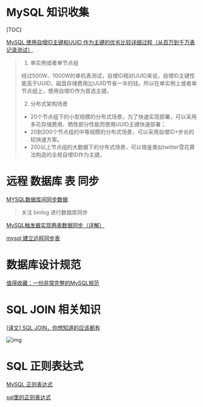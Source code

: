 # MySQL 知识收集

[TOC]

[MySQL 使用自增ID主键和UUID 作为主键的优劣比较详细过程（从百万到千万表记录测试）](https://www.cnblogs.com/barrywxx/p/7723122.html)

>1. 单实例或者单节点组
>
>   经过500W、1000W的单机表测试，自增ID相对UUID来说，自增ID主键性能高于UUID，磁盘存储费用比UUID节省一半的钱。所以在单实例上或者单节点组上，使用自增ID作为首选主键。
>
>2. 分布式架构场景
>   + 20个节点组下的小型规模的分布式场景，为了快速实现部署，可以采用多花存储费用、牺牲部分性能而使用UUID主键快速部署；
>   + 20到200个节点组的中等规模的分布式场景，可以采用自增ID+步长的较快速方案。
>   + 200以上节点组的大数据下的分布式场景，可以借鉴类似twitter雪花算法构造的全局自增ID作为主键。  

# 远程 数据库 表 同步

[MYSQL数据库间同步数据](https://blog.csdn.net/zdagf/article/details/80441524)

> 关注 binlog 进行数据库同步

[MySQL触发器实现两表数据同步（详解）](https://blog.csdn.net/qq_21891743/article/details/85061495)

[mysql 建立远程同步表](https://blog.csdn.net/qq_38083665/article/details/80720116)

# 数据库设计规范

[值得收藏：一份非常完整的MySQL规范](https://zhuanlan.zhihu.com/p/69773290)

# SQL JOIN 相关知识

[[译文\] SQL JOIN，你想知道的应该都有](https://www.cnblogs.com/xufeiyang/p/5818571.html)

![img](https://www.codeproject.com/KB/database/Visual_SQL_Joins/Visual_SQL_JOINS_V2.png)

# SQL 正则表达式

[MySQL 正则表达式](https://www.runoob.com/mysql/mysql-regexp.html)

[sql里的正则表达式](https://www.cnblogs.com/q1104460935/p/7991321.html)

